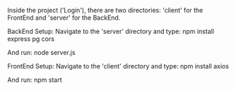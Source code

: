 Inside the project ('Login'), there are two directories: 'client' for the FrontEnd and 'server' for the BackEnd.  

BackEnd Setup: Navigate to the 'server' directory and type: npm install express pg cors

And run: node server.js  

FrontEnd Setup: Navigate to the 'client' directory and type: npm install axios

And run: npm start
